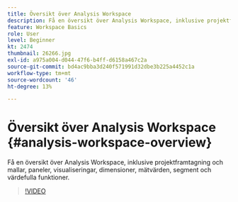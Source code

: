 ```yaml
---
title: Översikt över Analysis Workspace
description: Få en översikt över Analysis Workspace, inklusive projektframtagning och mallar, paneler, visualiseringar, dimensioner, mätvärden, segment och värdefulla funktioner.
feature: Workspace Basics
role: User
level: Beginner
kt: 2474
thumbnail: 26266.jpg
exl-id: a975a004-d044-47f6-b4ff-d6158a467c2a
source-git-commit: bd4ac9bba3d240f571991d32dbe3b225a4452c1a
workflow-type: tm+mt
source-wordcount: '46'
ht-degree: 13%

---
```


# Översikt över Analysis Workspace {#analysis-workspace-overview}

Få en översikt över Analysis Workspace, inklusive projektframtagning och mallar, paneler, visualiseringar, dimensioner, mätvärden, segment och värdefulla funktioner.

>[!VIDEO](https://video.tv.adobe.com/v/26266/?quality=12)
